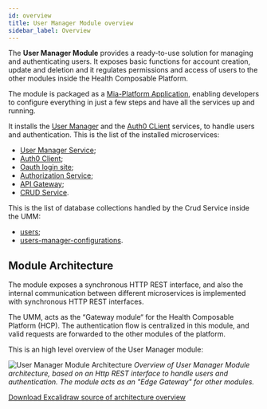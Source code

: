 ```yaml
---
id: overview
title: User Manager Module overview
sidebar_label: Overview
---
```


<!--
WARNING: this file was automatically generated by Mia-Platform Doc Aggregator.
DO NOT MODIFY IT BY HAND.
Instead, modify the source file and run the aggregator to regenerate this file.
-->

The **User Manager Module** provides a ready-to-use solution for managing and authenticating users. It exposes basic functions for account creation, update and deletion and it regulates permissions and access of users to the other modules inside the Health Composable Platform.

The module is packaged as a [Mia-Platform Application][mia-application], enabling developers to configure everything in just a few steps and have all the services up and running.

It installs the [User Manager][mia-user-manager-service] and the [Auth0 CLient][mia-auth0-client] services, to handle users and authentication. This is the list of the installed microservices:

- [User Manager Service][mia-user-manager-service];
- [Auth0 Client][mia-auth0-client];
- [Oauth login site][oauth-login-site];
- [Authorization Service][mia-authorization-service];
- [API Gateway][mia-api-gateway];
- [CRUD Service][mia-crud-service].

This is the list of database collections handled by the Crud Service inside the UMM:

- [users][mia-users-collection];
- [users-manager-configurations][mia-users-manager-configurations].

## Module Architecture

The module exposes a synchronous HTTP REST interface, and also the internal communication between different microservices is implemented with synchronous HTTP REST interfaces.

The UMM, acts as the “Gateway module“ for the Health Composable Platform (HCP). The authentication flow is centralized in this module, and valid requests are forwarded to the other modules of the platform.

This is an high level overview of the User Manager module:

![User Manager Module Architecture](/docs/img/umm-high-level-architecture.png "User Manager Module Architecture")
*Overview of User Manager Module architecture, based on an Http REST interface to handle users and authentication. The module acts as an "Edge Gateway" for other modules.*

[Download Excalidraw source of architecture overview](/docs/docs_files_to_download/user-manager-module/umm-high-level-architecture.excalidraw "download")


[mia-application]: /marketplace/applications/mia_applications
[mia-user-manager-service]: /runtime_suite/user-manager-service/overview
[mia-auth0-client]: /runtime_suite/auth0-client/overview
[mia-authorization-service]: /runtime_suite/authorization-service/overview
[mia-api-gateway]: /runtime_suite/api-gateway/overview
[mia-crud-service]: /runtime_suite/crud-service/overview_and_usage
[oauth-login-site]: /runtime_suite_applications/secure-api-gateway/overview#oauth-login-site

[mia-users-collection]: /runtime_suite/user-manager-service/configuration#user-crud-collection 
[mia-users-manager-configurations]: /runtime_suite/user-manager-service/configuration#user-manager-configuration-crud-collection
